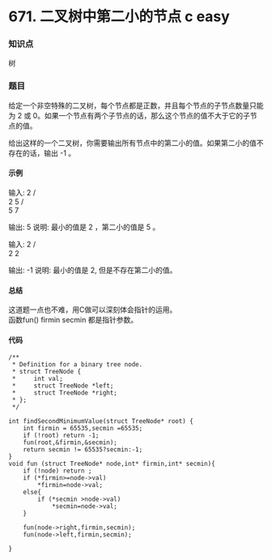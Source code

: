# 671. 二叉树中第二小的节点 c easy

### 知识点

树

### 题目

给定一个非空特殊的二叉树，每个节点都是正数，并且每个节点的子节点数量只能为 2 或 0。如果一个节点有两个子节点的话，那么这个节点的值不大于它的子节点的值。 

给出这样的一个二叉树，你需要输出所有节点中的第二小的值。如果第二小的值不存在的话，输出 -1 。
#### 示例 

输入: 
    2
   / \
  2   5
     / \
    5   7

输出: 5
说明: 最小的值是 2 ，第二小的值是 5 。

输入: 
    2
   / \
  2   2

输出: -1
说明: 最小的值是 2, 但是不存在第二小的值。

#### 总结

这道题一点也不难，用C做可以深刻体会指针的运用。  
函数fun() firmin secmin 都是指针参数。

#### 代码
```
/**
 * Definition for a binary tree node.
 * struct TreeNode {
 *     int val;
 *     struct TreeNode *left;
 *     struct TreeNode *right;
 * };
 */

int findSecondMinimumValue(struct TreeNode* root) {
    int firmin = 65535,secmin =65535;
    if (!root) return -1;
    fun(root,&firmin,&secmin);
    return secmin != 65535?secmin:-1;
}
void fun (struct TreeNode* node,int* firmin,int* secmin){
    if (!node) return ;
    if (*firmin>=node->val)
        *firmin=node->val;
    else{
        if (*secmin >node->val)
            *secmin=node->val;
    }
    
    fun(node->right,firmin,secmin);
    fun(node->left,firmin,secmin);
    
}

```